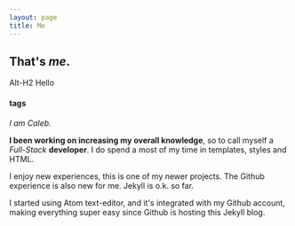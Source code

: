 ```yaml
---
layout: page
title: Me
---
```


## That's *me*.

Alt-H2 Hello

#### tags

*I am Caleb.*

**I been working on increasing my overall knowledge**, so to call myself a _Full-Stack_ **developer**. I do spend a most of my time in templates, styles and HTML.

I enjoy new experiences, this is one of my newer projects.  The Github experience is also new for me. Jekyll is o.k. so far.  

I started using Atom text-editor, and it's integrated with my Github account, making everything super easy since Github is hosting this Jekyll blog.
